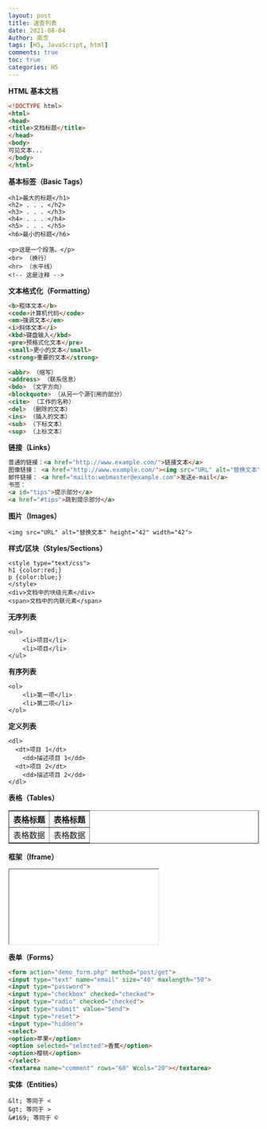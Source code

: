 ```yaml
---
layout: post
title: 速查列表
date: 2021-08-04
Author: 南念
tags: [H5, JavaScript, html]
comments: true
toc: true
categories: H5
---
```


**HTML 基本文档**

```html
<!DOCTYPE html>
<html>
<head>
<title>文档标题</title>
</head>
<body>
可见文本...
</body>
</html>
```

<!-- more -->

**基本标签（Basic Tags）**

```
<h1>最大的标题</h1>
<h2> . . . </h2>
<h3> . . . </h3>
<h4> . . . </h4>
<h5> . . . </h5>
<h6>最小的标题</h6>
 
<p>这是一个段落。</p>
<br> （换行）
<hr> （水平线）
<!-- 这是注释 -->
```



**文本格式化（Formatting）**

```html
<b>粗体文本</b>
<code>计算机代码</code>
<em>强调文本</em>
<i>斜体文本</i>
<kbd>键盘输入</kbd> 
<pre>预格式化文本</pre>
<small>更小的文本</small>
<strong>重要的文本</strong>
 
<abbr> （缩写）
<address> （联系信息）
<bdo> （文字方向）
<blockquote> （从另一个源引用的部分）
<cite> （工作的名称）
<del> （删除的文本）
<ins> （插入的文本）
<sub> （下标文本）
<sup> （上标文本）
```



**链接（Links）**

```html
普通的链接：<a href="http://www.example.com/">链接文本</a>
图像链接： <a href="http://www.example.com/"><img src="URL" alt="替换文本"></a>
邮件链接： <a href="mailto:webmaster@example.com">发送e-mail</a>
书签：
<a id="tips">提示部分</a>
<a href="#tips">跳到提示部分</a>
```





**图片（Images）**

```
<img src="URL" alt="替换文本" height="42" width="42">
```



**样式/区块（Styles/Sections）**

```
<style type="text/css">
h1 {color:red;}
p {color:blue;}
</style>
<div>文档中的块级元素</div>
<span>文档中的内联元素</span>
```



**无序列表**

```
<ul>
    <li>项目</li>
    <li>项目</li>
</ul>
```



**有序列表**

```
<ol>
    <li>第一项</li>
    <li>第二项</li>
</ol>
```

**定义列表**

```
<dl>
  <dt>项目 1</dt>
    <dd>描述项目 1</dd>
  <dt>项目 2</dt>
    <dd>描述项目 2</dd>
</dl>
```



**表格（Tables）**

<table border="1">   <tr>     <th>表格标题</th>     <th>表格标题</th>   </tr>   <tr>     <td>表格数据</td>     <td>表格数据</td>   </tr> </table>

**框架（Iframe）**

<iframe src="demo_iframe.htm"></iframe>

**表单（Forms）**

```html
<form action="demo_form.php" method="post/get">
<input type="text" name="email" size="40" maxlength="50">
<input type="password">
<input type="checkbox" checked="checked">
<input type="radio" checked="checked">
<input type="submit" value="Send">
<input type="reset">
<input type="hidden">
<select>
<option>苹果</option>
<option selected="selected">香蕉</option>
<option>樱桃</option>
</select>
<textarea name="comment" rows="60" Wcols="20"></textarea>
```



**实体（Entities）**

```
&lt; 等同于 <
&gt; 等同于 >
&#169; 等同于 ©
```

